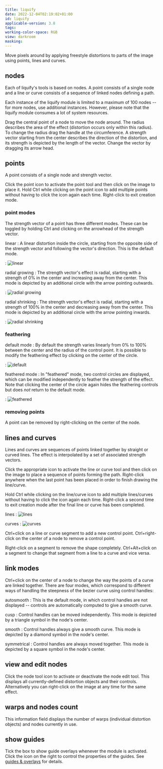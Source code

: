 ```yaml
---
title: liquify
date: 2022-12-04T02:19:02+01:00
id: liquify
applicable-version: 3.8
tags:
working-color-space: RGB
view: darkroom
masking:
---
```


Move pixels around by applying freestyle distortions to parts of the image using points, lines and curves.

## nodes

Each of liquify's tools is based on nodes. A point consists of a single node and a line or curve consists of a sequence of linked nodes defining a path.

Each instance of the liquify module is limited to a maximum of 100 nodes -- for more nodes, use additional instances. However, please note that the liquify module consumes a lot of system resources.

Drag the central point of a node to move the node around. The radius describes the area of the effect (distortion occurs only within this radius). To change the radius drag the handle at the circumference. A strength vector starting from the center describes the direction of the distortion, and its strength is depicted by the length of the vector. Change the vector by dragging its arrow head.

## points

A point consists of a single node and strength vector.

Click the point icon to activate the point tool and then click on the image to place it. Hold Ctrl while clicking on the point icon to add multiple points without having to click the icon again each time. Right-click to exit creation mode.

### point modes

The strength vector of a point has three different modes. These can be toggled by holding Ctrl and clicking on the arrowhead of the strength vector.

linear
: A linear distortion inside the circle, starting from the opposite side of the strength vector and following the vector's direction. This is the default mode.

: ![linear](liquify_ex1.png#w33)

radial growing
: The strength vector's effect is radial, starting with a strength of 0% in the center and increasing away from the center. This mode is depicted by an additional circle with the arrow pointing outwards.

: ![radial growing](liquify_ex4.png#w33)

radial shrinking
: The strength vector's effect is radial, starting with a strength of 100% in the center and decreasing away from the center. This mode is depicted by an additional circle with the arrow pointing inwards.

: ![radial shrinking](liquify_ex3.png#w33)

### feathering

default mode
: By default the strength varies linearly from 0% to 100% between the center and the radius of the control point. It is possible to modify the feathering effect by clicking on the center of the circle.

: ![default](liquify_ex1.png#w33)

feathered mode
: In "feathered" mode, two control circles are displayed, which can be modified independently to feather the strength of the effect. Note that clicking the center of the circle again hides the feathering controls but does _not_ return to the default mode.

: ![feathered](liquify_ex2.png#w33)

### removing points

A point can be removed by right-clicking on the center of the node.

## lines and curves

Lines and curves are sequences of points linked together by straight or curved lines. The effect is interpolated by a set of associated strength vectors.

Click the appropriate icon to activate the line or curve tool and then click on the image to place a sequence of points forming the path. Right-click anywhere when the last point has been placed in order to finish drawing the line/curve.

Hold Ctrl while clicking on the line/curve icon to add multiple lines/curves without having to click the icon again each time. Right-click a second time to exit creation mode after the final line or curve has been completed.

lines
: ![lines](liquify_ex5.png#w50)

curves
: ![curves](liquify_ex6.png#w50)

Ctrl+click on a line or curve segment to add a new control point. Ctrl+right-click on the center of a node to remove a control point.

Right-click on a segment to remove the shape completely. Ctrl+Alt+click on a segment to change that segment from a line to a curve and vice versa.

## link modes

Ctrl+click on the center of a node to change the way the points of a curve are linked together. There are four modes, which correspond to different ways of handling the steepness of the bezier curve using control handles:

autosmooth
: This is the default mode, in which control handles are not displayed -- controls are automatically computed to give a smooth curve.

cusp
: Control handles can be moved independently. This mode is depicted by a triangle symbol in the node's center.

smooth
: Control handles always give a smooth curve. This mode is depicted by a diamond symbol in the node's center.

symmetrical
: Control handles are always moved together. This mode is depicted by a square symbol in the node's center.

## view and edit nodes

Click the node tool icon to activate or deactivate the node edit tool. This displays all currently-defined distortion objects and their controls. Alternatively you can right-click on the image at any time for the same effect.

## warps and nodes count

This information field displays the number of warps (individual distortion objects) and nodes currently in use.

## show guides

Tick the box to show guide overlays whenever the module is activated. Click the icon on the right to control the properties of the guides. See [guides & overlays](../utility-modules/darkroom/guides-overlays.md) for details.
